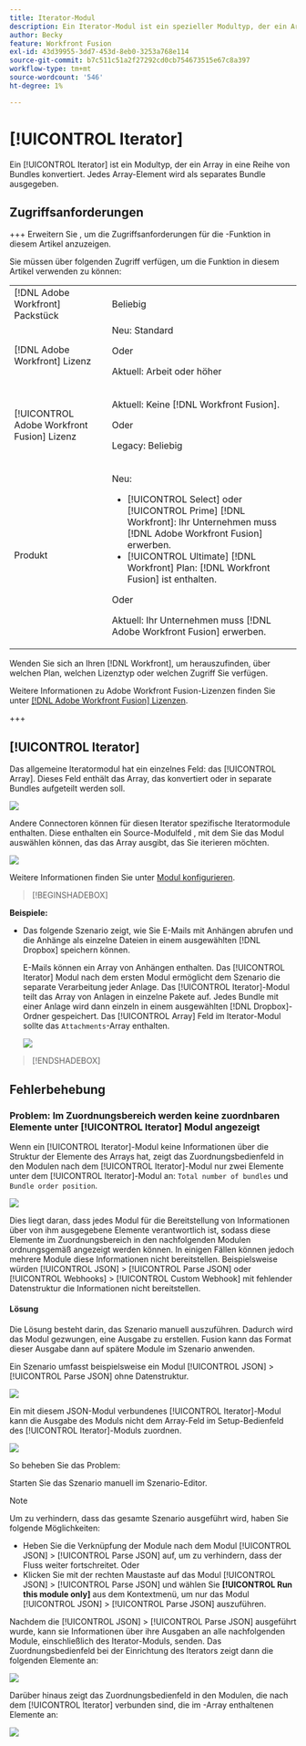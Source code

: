 ```yaml
---
title: Iterator-Modul
description: Ein Iterator-Modul ist ein spezieller Modultyp, der ein Array in eine Reihe von Bundles konvertiert. Jedes Array-Element wird als separates Bundle ausgegeben.
author: Becky
feature: Workfront Fusion
exl-id: 43d39955-3dd7-453d-8eb0-3253a768e114
source-git-commit: b7c511c51a2f27292cd0cb754673515e67c8a397
workflow-type: tm+mt
source-wordcount: '546'
ht-degree: 1%

---
```


# [!UICONTROL Iterator]

Ein [!UICONTROL Iterator] ist ein Modultyp, der ein Array in eine Reihe von Bundles konvertiert. Jedes Array-Element wird als separates Bundle ausgegeben.

## Zugriffsanforderungen

+++ Erweitern Sie , um die Zugriffsanforderungen für die -Funktion in diesem Artikel anzuzeigen.

Sie müssen über folgenden Zugriff verfügen, um die Funktion in diesem Artikel verwenden zu können:

<table style="table-layout:auto">
 <col> 
 <col> 
 <tbody> 
  <tr> 
    <td role="rowheader">[!DNL Adobe Workfront] Packstück</td> 
   <td> <p>Beliebig</p> </td> 
  </tr> 
  <tr data-mc-conditions=""> 
   <td role="rowheader">[!DNL Adobe Workfront] Lizenz</td> 
   <td> Neu: Standard<p>Oder</p><p>Aktuell: Arbeit oder höher</p> </td> 
  </tr> 
  <tr> 
   <td role="rowheader">[!UICONTROL Adobe Workfront Fusion] Lizenz</td> 
   <td>
   <p>Aktuell: Keine [!DNL Workfront Fusion].</p>
   <p>Oder</p>
   <p>Legacy: Beliebig </p>
   </td> 
  </tr> 
  <tr> 
   <td role="rowheader">Produkt</td> 
   <td>
   <p>Neu:</p> <ul><li>[!UICONTROL Select] oder [!UICONTROL Prime] [!DNL Workfront]: Ihr Unternehmen muss [!DNL Adobe Workfront Fusion] erwerben.</li><li>[!UICONTROL Ultimate] [!DNL Workfront] Plan: [!DNL Workfront Fusion] ist enthalten.</li></ul>
   <p>Oder</p>
   <p>Aktuell: Ihr Unternehmen muss [!DNL Adobe Workfront Fusion] erwerben.</p>
   </td> 
  </tr>
 </tbody> 
</table>


Wenden Sie sich an Ihren [!DNL Workfront], um herauszufinden, über welchen Plan, welchen Lizenztyp oder welchen Zugriff Sie verfügen.

Weitere Informationen zu Adobe Workfront Fusion-Lizenzen finden Sie unter [[!DNL Adobe Workfront Fusion] Lizenzen](/help/workfront-fusion/set-up-and-manage-workfront-fusion/licensing-operations-overview/license-automation-vs-integration.md).

+++

## [!UICONTROL Iterator]

Das allgemeine Iteratormodul hat ein einzelnes Feld: das [!UICONTROL Array]. Dieses Feld enthält das Array, das konvertiert oder in separate Bundles aufgeteilt werden soll.

![](assets/set-up-iterator.jpg)

Andere Connectoren können für diesen Iterator spezifische Iteratormodule enthalten. Diese enthalten ein Source-Modulfeld , mit dem Sie das Modul auswählen können, das das Array ausgibt, das Sie iterieren möchten.

![](assets/specialized-iterators.jpg)

Weitere Informationen finden Sie unter [Modul konfigurieren](/help/workfront-fusion/create-scenarios/add-modules/configure-a-modules-settings.md).

>[!BEGINSHADEBOX]

**Beispiele:**

* Das folgende Szenario zeigt, wie Sie E-Mails mit Anhängen abrufen und die Anhänge als einzelne Dateien in einem ausgewählten [!DNL Dropbox] speichern können.

  E-Mails können ein Array von Anhängen enthalten. Das [!UICONTROL Iterator] Modul nach dem ersten Modul ermöglicht dem Szenario die separate Verarbeitung jeder Anlage. Das [!UICONTROL Iterator]-Modul teilt das Array von Anlagen in einzelne Pakete auf. Jedes Bundle mit einer Anlage wird dann einzeln in einem ausgewählten [!DNL Dropbox]-Ordner gespeichert. Das [!UICONTROL Array] Feld im Iterator-Modul sollte das `Attachments`-Array enthalten.

  ![](assets/attachments-array.jpg)

>[!ENDSHADEBOX]


## Fehlerbehebung

### Problem: Im Zuordnungsbereich werden keine zuordnbaren Elemente unter [!UICONTROL Iterator] Modul angezeigt

Wenn ein [!UICONTROL Iterator]-Modul keine Informationen über die Struktur der Elemente des Arrays hat, zeigt das Zuordnungsbedienfeld in den Modulen nach dem [!UICONTROL Iterator]-Modul nur zwei Elemente unter dem [!UICONTROL Iterator]-Modul an: `Total number of bundles` und `Bundle order position`.

![](assets/mapping-panel-doesnt-display.png)

Dies liegt daran, dass jedes Modul für die Bereitstellung von Informationen über von ihm ausgegebene Elemente verantwortlich ist, sodass diese Elemente im Zuordnungsbereich in den nachfolgenden Modulen ordnungsgemäß angezeigt werden können. In einigen Fällen können jedoch mehrere Module diese Informationen nicht bereitstellen. Beispielsweise würden [!UICONTROL JSON] > [!UICONTROL Parse JSON] oder [!UICONTROL Webhooks] > [!UICONTROL Custom Webhook] mit fehlender Datenstruktur die Informationen nicht bereitstellen.

#### Lösung

Die Lösung besteht darin, das Szenario manuell auszuführen. Dadurch wird das Modul gezwungen, eine Ausgabe zu erstellen. Fusion kann das Format dieser Ausgabe dann auf spätere Module im Szenario anwenden.

Ein Szenario umfasst beispielsweise ein Modul [!UICONTROL JSON] > [!UICONTROL Parse JSON] ohne Datenstruktur.

![](assets/json-parse-json.png)

Ein mit diesem JSON-Modul verbundenes [!UICONTROL Iterator]-Modul kann die Ausgabe des Moduls nicht dem Array-Feld im Setup-Bedienfeld des [!UICONTROL Iterator]-Moduls zuordnen.

![](assets/connect-iterator-module.png)

So beheben Sie das Problem:

Starten Sie das Szenario manuell im Szenario-Editor.

>[!NOTE]
>
>Um zu verhindern, dass das gesamte Szenario ausgeführt wird, haben Sie folgende Möglichkeiten:
>
>* Heben Sie die Verknüpfung der Module nach dem Modul [!UICONTROL JSON] > [!UICONTROL Parse JSON] auf, um zu verhindern, dass der Fluss weiter fortschreitet.
>   Oder
>* Klicken Sie mit der rechten Maustaste auf das Modul [!UICONTROL JSON] > [!UICONTROL Parse JSON] und wählen Sie **[!UICONTROL Run this module only]** aus dem Kontextmenü, um nur das Modul [!UICONTROL JSON] > [!UICONTROL Parse JSON] auszuführen.

Nachdem die [!UICONTROL JSON] > [!UICONTROL Parse JSON] ausgeführt wurde, kann sie Informationen über ihre Ausgaben an alle nachfolgenden Module, einschließlich des Iterator-Moduls, senden. Das Zuordnungsbedienfeld bei der Einrichtung des Iterators zeigt dann die folgenden Elemente an:

![](assets/mapping-panel-displays-items.png)

Darüber hinaus zeigt das Zuordnungsbedienfeld in den Modulen, die nach dem [!UICONTROL Iterator] verbunden sind, die im -Array enthaltenen Elemente an:

![](assets/items-contained-in-array.png)
